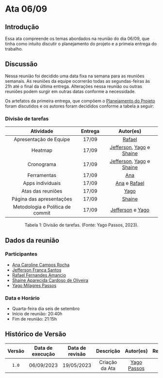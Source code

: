 # Ata 06/09

## Introdução
Essa ata compreende os temas abordados na reunião do dia 06/09, que tinha como intuito discutir o planejamento do projeto e a primeia entrega do trabalho.

## Discussão
Nessa reunião foi decidido uma data fixa na semana para as reuniões semanais. As reuniões da equipe ocorrerão todas as segundas-feiras às 21h até o final da última entrega. Alterações nessa reunião ou 
outras reuniões podem surgir em outras datas conforme a necessidade.

Os artefatos da primeira entrega, que compõem o [Planejamento do Projeto](link) foram discutidos e os autores foram decididos conforme a tabela a seguir:

### Divisão de tarefas

| Atividade | Entrega | Autor(es) |
| :-------: | :-----: | :-------: |
|Apresentação de Equipe|  17/09  |   [Rafael]()  | 
|  Heatmap  |  17/09   | [Jefferson](https://github.com/Frans6), [Yago](https://github.com/yagompassos) e [Shaine]()  |
|Cronograma|  17/09  | [Jefferson](https://github.com/Frans6), [Yago](https://github.com/yagompassos) e [Shaine]() | 
|Ferramentas |  17/09  |   [Ana]()   |
|Apps individuais|  17/09  |   [Ana]() e [Rafael](https://github.com/Rafael-gc)   |
|Atas das reuniões|  17/09  |   [Yago](https://github.com/yagompassos)   |
|Página das apresentações|  17/09  |   [Shaine]()   |
|Metodologia e Política de commit|  17/09  |   [Jefferson](https://github.com/Frans6) e [Yago](https://github.com/yagompassos)   |

<div style="text-align: center">
<p> Tabela 1: Divisão de tarefas. (Fonte: Yago Passos, 2023).</p>
</div>

## Dados da reunião
### Participantes
- [Ana Caroline Campos Rocha](https://github.com/anaaroch)
- [Jefferson França Santos](https://github.com/Frans6)
- [Rafael Fernandes Amancio](https://github.com/Rafael-gc)
- [Shaine Aparecida Cardoso de Oliveira](https://github.com/shaineOliveira)
- [Yago Milagres Passos](https://github.com/yagompassos)

### Data e Horário
- Quarta-feira dia seis de setembro
- Início de reunião: 20:40h
- Fim de reunião: 21:15h


## Histórico de Versão

| Versão | Data de execução | Data de revisão |             Descrição             |                      Autor(es)                       |                     Revisor(es)                      |
| :----: | :--------------: | :-------------: | :-------------------------------: | :--------------------------------------------------: | :--------------------------------------------------: |
| `1.0`  |    06/09/2023    |   19/05/2023    | Criação da Ata |   [Yago Passos](https://github.com/yagompassos)    | - |
